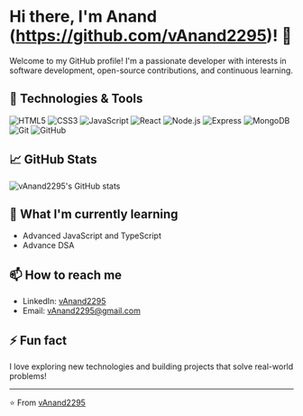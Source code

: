 # Hi there, I'm Anand (https://github.com/vAnand2295)! 👋

Welcome to my GitHub profile! I'm a passionate developer with interests in software development, open-source contributions, and continuous learning.

## 🔧 Technologies & Tools
![HTML5](https://img.shields.io/badge/-HTML5-E34F26?style=flat&logo=html5&logoColor=white)
![CSS3](https://img.shields.io/badge/-CSS3-1572B6?style=flat&logo=css3&logoColor=white)
![JavaScript](https://img.shields.io/badge/-JavaScript-333?style=flat&logo=javascript)
![React](https://img.shields.io/badge/-React-333?style=flat&logo=react)
![Node.js](https://img.shields.io/badge/-Node.js-333?style=flat&logo=node.js)
![Express](https://img.shields.io/badge/-Express.js-000?style=flat&logo=express&logoColor=white)
![MongoDB](https://img.shields.io/badge/-MongoDB-47A248?style=flat&logo=mongodb&logoColor=white)
![Git](https://img.shields.io/badge/-Git-333?style=flat&logo=git)
![GitHub](https://img.shields.io/badge/-GitHub-333?style=flat&logo=github)

## 📈 GitHub Stats

![vAnand2295's GitHub stats](https://github-readme-stats.vercel.app/api?username=vAnand2295&show_icons=true&theme=radical)

## 🌱 What I'm currently learning

- Advanced JavaScript and TypeScript
- Advance DSA

## 📫 How to reach me

- LinkedIn: [vAnand2295](https://www.linkedin.com/in/vAnand2295)
- Email: vAnand2295@gmail.com


## ⚡ Fun fact

I love exploring new technologies and building projects that solve real-world problems!

---

⭐️ From [vAnand2295](https://github.com/vAnand2295)
